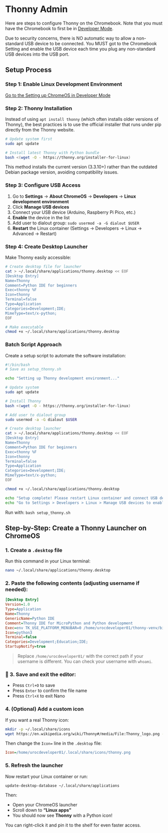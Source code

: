 # Thonny Admin

Here are steps to configure Thonny on the Chromebook.  Note that you
must have the Chromebook to first be in [Developer Mode](developer-mode.md).

Due to security concerns, there is NO automatic way to allow a non-standard USB device
to be connected.  You MUST got to the Chromebook Setting and enable the USB device each time you plug
any non-standard USB devices into the USB port.

## Setup Process

### Step 1: Enable Linux Development Environment

[Go to the Setting up ChromeOS in Developer Mode](setting-up-developer-mode.md)

### Step 2: Thonny Installation

Instead of using `apt install thonny` (which often installs older versions of Thonny), the best practices is to use the official installer
that runs under pip directly from the Thonny website.

```bash
# Update system first
sudo apt update

# Install latest Thonny with Python bundle
bash <(wget -O - https://thonny.org/installer-for-linux)
```

This method installs the current version (3.3.10+) rather than the outdated Debian package version, avoiding compatibility issues.

### Step 3: Configure USB Access

1. Go to **Settings** → **About ChromeOS** → **Developers** → **Linux development environment**
2. Click **Manage USB devices**
3. Connect your USB device (Arduino, Raspberry Pi Pico, etc.)
4. **Enable** the device in the list
5. Add user to dialout group: `sudo usermod -a -G dialout $USER`
6. **Restart** the Linux container (Settings → Developers → Linux → Advanced → Restart)

### Step 4: Create Desktop Launcher

Make Thonny easily accessible:

```bash
# Create desktop file for launcher
cat > ~/.local/share/applications/thonny.desktop << EOF
[Desktop Entry]
Name=Thonny
Comment=Python IDE for beginners
Exec=thonny %F
Icon=thonny
Terminal=false
Type=Application
Categories=Development;IDE;
MimeType=text/x-python;
EOF

# Make executable
chmod +x ~/.local/share/applications/thonny.desktop
```


### Batch Script Approach

Create a setup script to automate the software installation:

```bash
#!/bin/bash
# Save as setup_thonny.sh

echo "Setting up Thonny development environment..."

# Update system
sudo apt update

# Install Thonny
bash <(wget -O - https://thonny.org/installer-for-linux)

# Add user to dialout group
sudo usermod -a -G dialout $USER

# Create desktop launcher
cat > ~/.local/share/applications/thonny.desktop << EOF
[Desktop Entry]
Name=Thonny
Comment=Python IDE for beginners
Exec=thonny %F
Icon=thonny
Terminal=false
Type=Application
Categories=Development;IDE;
MimeType=text/x-python;
EOF

chmod +x ~/.local/share/applications/thonny.desktop

echo "Setup complete! Please restart Linux container and connect USB devices."
echo "Go to Settings > Developers > Linux > Manage USB devices to enable your hardware."
```

Run with: `bash setup_thonny.sh`


## Step-by-Step: Create a Thonny Launcher on ChromeOS

### 1. **Create a `.desktop` file**

Run this command in your Linux terminal:

```bash
nano ~/.local/share/applications/thonny.desktop
```

### 2. **Paste the following contents** (adjusting username if needed):

```ini
[Desktop Entry]
Version=1.0
Type=Application
Name=Thonny
GenericName=Python IDE
Comment=Thonny IDE for MicroPython and Python development
Exec=env TK_USE_PLATFORM_MENUBAR=0 /home/urocdeveloper01/thonny-venv/bin/thonny
Icon=python3
Terminal=false
Categories=Development;Education;IDE;
StartupNotify=true
```

> Replace `/home/urocdeveloper01/` with the correct path if your username is different. You can check your username with `whoami`.

### 💾 3. **Save and exit** the editor:

* Press `Ctrl+O` to save
* Press `Enter` to confirm the file name
* Press `Ctrl+X` to exit Nano

### 4. **(Optional) Add a custom icon**

If you want a real Thonny icon:

```bash
mkdir -p ~/.local/share/icons
wget https://en.wikipedia.org/wiki/Thonny#/media/File:Thonny_logo.png -O ~/.local/share/icons/thonny.png
```

Then change the `Icon=` line in the `.desktop` file:

```ini
Icon=/home/urocdeveloper01/.local/share/icons/thonny.png
```

### 5. **Refresh the launcher**

Now restart your Linux container or run:

```bash
update-desktop-database ~/.local/share/applications
```

Then:

* Open your ChromeOS launcher
* Scroll down to **“Linux apps”**
* You should now see **Thonny** with a Python icon!

You can right-click it and pin it to the shelf for even faster access.

